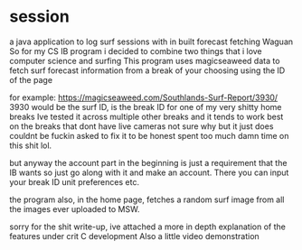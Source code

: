# session
a java application to log surf sessions with in built forecast fetching
Waguan
So for my CS IB program i decided to combine two things that i love computer science and surfing 
This program uses magicseaweed data to fetch surf forecast information from a break of your choosing using the ID of the page

for example:
https://magicseaweed.com/Southlands-Surf-Report/3930/
3930 would be the surf ID,  is the break ID for one of my very shitty home breaks 
Ive tested it across multiple other breaks and it tends to work best on the breaks that dont have live cameras not sure why but it just does couldnt 
be fuckin asked to fix it to be honest spent too much damn time on this shit lol. 

but anyway the account part in the beginning is just a requirement that the IB wants so just go along with it and make an account. There you can input your break ID unit preferences etc. 

the program also, in the home page, fetches a random surf image from all the images ever uploaded to MSW. 

sorry for the shit write-up, ive attached a more in depth explanation of the features under crit C development 
Also a little video demonstration
